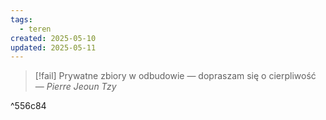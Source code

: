 ```yaml
---
tags:
  - teren
created: 2025-05-10
updated: 2025-05-11
---
```

>[!fail] Prywatne zbiory w odbudowie — dopraszam się o cierpliwość
>— *Pierre Jeoun Tzy*  

^556c84
